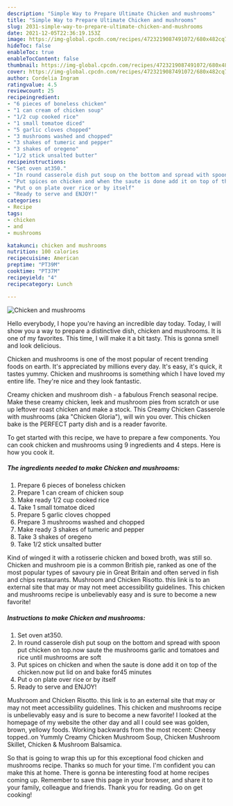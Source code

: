 ```yaml
---
description: "Simple Way to Prepare Ultimate Chicken and mushrooms"
title: "Simple Way to Prepare Ultimate Chicken and mushrooms"
slug: 2031-simple-way-to-prepare-ultimate-chicken-and-mushrooms
date: 2021-12-05T22:36:19.153Z
image: https://img-global.cpcdn.com/recipes/4723219087491072/680x482cq70/chicken-and-mushrooms-recipe-main-photo.jpg
hideToc: false
enableToc: true
enableTocContent: false
thumbnail: https://img-global.cpcdn.com/recipes/4723219087491072/680x482cq70/chicken-and-mushrooms-recipe-main-photo.jpg
cover: https://img-global.cpcdn.com/recipes/4723219087491072/680x482cq70/chicken-and-mushrooms-recipe-main-photo.jpg
author: Cordelia Ingram
ratingvalue: 4.5
reviewcount: 25
recipeingredient:
- "6 pieces of boneless chicken"
- "1 can cream of chicken soup"
- "1/2 cup cooked rice"
- "1 small tomatoe diced"
- "5 garlic cloves chopped"
- "3 mushrooms washed and chopped"
- "3 shakes of tumeric and pepper"
- "3 shakes of oregeno"
- "1/2 stick unsalted butter"
recipeinstructions:
- "Set oven at350."
- "In round casserole dish put soup on the bottom and spread with spoon put chicken on top.now saute the mushrooms garlic and tomatoes and rice until mushrooms are soft"
- "Put spices on chicken and when the saute is done add it on top of the chicken.now put lid on and bake for45 minutes"
- "Put o on plate over rice or by itself"
- "Ready to serve and ENJOY!"
categories:
- Recipe
tags:
- chicken
- and
- mushrooms

katakunci: chicken and mushrooms 
nutrition: 100 calories
recipecuisine: American
preptime: "PT39M"
cooktime: "PT37M"
recipeyield: "4"
recipecategory: Lunch

---
```



![Chicken and mushrooms](https://img-global.cpcdn.com/recipes/4723219087491072/680x482cq70/chicken-and-mushrooms-recipe-main-photo.jpg)

Hello everybody, I hope you're having an incredible day today. Today, I will show you a way to prepare a distinctive dish, chicken and mushrooms. It is one of my favorites. This time, I will make it a bit tasty. This is gonna smell and look delicious.

Chicken and mushrooms is one of the most popular of recent trending foods on earth. It's appreciated by millions every day. It's easy, it's quick, it tastes yummy. Chicken and mushrooms is something which I have loved my entire life. They're nice and they look fantastic.

Creamy chicken and mushroom dish - a fabulous French seasonal recipe. Make these creamy chicken, leek and mushroom pies from scratch or use up leftover roast chicken and make a stock. This Creamy Chicken Casserole with mushrooms (aka &#34;Chicken Gloria&#34;), will win you over. This chicken bake is the PERFECT party dish and is a reader favorite.


To get started with this recipe, we have to prepare a few components. You can cook chicken and mushrooms using 9 ingredients and 4 steps. Here is how you cook it.

<!--inarticleads1-->

##### The ingredients needed to make Chicken and mushrooms:

1. Prepare 6 pieces of boneless chicken
1. Prepare 1 can cream of chicken soup
1. Make ready 1/2 cup cooked rice
1. Take 1 small tomatoe diced
1. Prepare 5 garlic cloves chopped
1. Prepare 3 mushrooms washed and chopped
1. Make ready 3 shakes of tumeric and pepper
1. Take 3 shakes of oregeno
1. Take 1/2 stick unsalted butter


Kind of winged it with a rotisserie chicken and boxed broth, was still so. Chicken and mushroom pie is a common British pie, ranked as one of the most popular types of savoury pie in Great Britain and often served in fish and chips restaurants. Mushroom and Chicken Risotto. this link is to an external site that may or may not meet accessibility guidelines. This chicken and mushrooms recipe is unbelievably easy and is sure to become a new favorite! 

<!--inarticleads2-->

##### Instructions to make Chicken and mushrooms:

1. Set oven at350.
1. In round casserole dish put soup on the bottom and spread with spoon put chicken on top.now saute the mushrooms garlic and tomatoes and rice until mushrooms are soft
1. Put spices on chicken and when the saute is done add it on top of the chicken.now put lid on and bake for45 minutes
1. Put o on plate over rice or by itself
1. Ready to serve and ENJOY!

Mushroom and Chicken Risotto. this link is to an external site that may or may not meet accessibility guidelines. This chicken and mushrooms recipe is unbelievably easy and is sure to become a new favorite! I looked at the homepage of my website the other day and all I could see was golden, brown, yellowy foods. Working backwards from the most recent: Cheesy topped..on Yummly Creamy Chicken Mushroom Soup, Chicken Mushroom Skillet, Chicken &amp; Mushroom Balsamica. 

So that is going to wrap this up for this exceptional food chicken and mushrooms recipe. Thanks so much for your time. I'm confident you can make this at home. There is gonna be interesting food at home recipes coming up. Remember to save this page in your browser, and share it to your family, colleague and friends. Thank you for reading. Go on get cooking!
